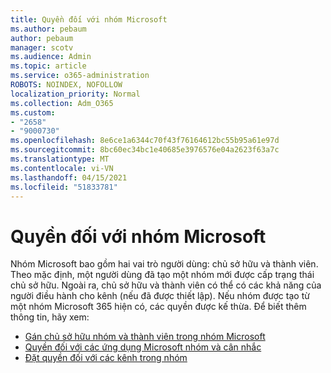 ```yaml
---
title: Quyền đối với nhóm Microsoft
ms.author: pebaum
author: pebaum
manager: scotv
ms.audience: Admin
ms.topic: article
ms.service: o365-administration
ROBOTS: NOINDEX, NOFOLLOW
localization_priority: Normal
ms.collection: Adm_O365
ms.custom:
- "2658"
- "9000730"
ms.openlocfilehash: 8e6ce1a6344c70f43f76164612bc55b95a61e97d
ms.sourcegitcommit: 8bc60ec34bc1e40685e3976576e04a2623f63a7c
ms.translationtype: MT
ms.contentlocale: vi-VN
ms.lasthandoff: 04/15/2021
ms.locfileid: "51833781"
---
```

# <a name="microsoft-teams-permissions"></a>Quyền đối với nhóm Microsoft

Nhóm Microsoft bao gồm hai vai trò người dùng: chủ sở hữu và thành viên. Theo mặc định, một người dùng đã tạo một nhóm mới được cấp trạng thái chủ sở hữu. Ngoài ra, chủ sở hữu và thành viên có thể có các khả năng của người điều hành cho kênh (nếu đã được thiết lập). Nếu nhóm được tạo từ một nhóm Microsoft 365 hiện có, các quyền được kế thừa. Để biết thêm thông tin, hãy xem:

- [Gán chủ sở hữu nhóm và thành viên trong nhóm Microsoft](https://docs.microsoft.com/microsoftteams/assign-roles-permissions)
- [Quyền đối với các ứng dụng Microsoft nhóm và cân nhắc](https://docs.microsoft.com/microsoftteams/app-permissions)
- [Đặt quyền đối với các kênh trong nhóm](https://support.office.com/article/4756c468-2746-4bfd-a582-736d55fcc169)
